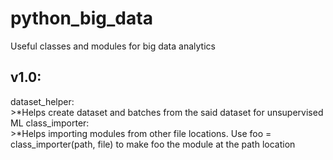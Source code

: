 # python_big_data
Useful classes and modules for big data analytics

v1.0:
-----
  dataset_helper:\
    >*Helps create dataset and batches from the said dataset for unsupervised ML
  class_importer:\
    >*Helps importing modules from other file locations. Use foo = class_importer(path, file) to make foo the module at the path location
